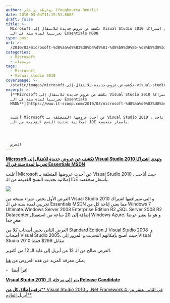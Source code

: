 ```yaml
---
author: يوغرطة بن علي (Youghourta Benali)
date: 2010-03-04T11:19:51.000Z
draft: false
title: >-
  Microsoft تكشف عن عروض جديدة للانتقال إلى Visual Studio 2010 وتهدي اشتراكا
  تجريبيا لمدة سنة في الـ Essentials MSDN
type: post
url: >-
  /2010/03/microsoft-%d8%aa%d9%83%d8%b4%d9%81-%d8%b9%d9%86-%d8%b9%d8%b1%d9%88%d8%b6-%d8%ac%d8%af%d9%8a%d8%af%d8%a9-%d9%84%d9%84%d8%a7%d9%86%d8%aa%d9%82%d8%a7%d9%84-%d8%a5%d9%84%d9%89-visual-studio-2010-%d9%88/
categories:
  - Microsoft
  - برمجيات
tags:
  - Microsoft
  - Visual studio 2010
coverImage: >-
  /static/images/microsoft-تكشف-عن-عروض-جديدة-للانتقال-إلى-visual-studio-2010-و/vs2010_logo.png
excerpt: >-
  [**Microsoft تكشف عن عروض جديدة للانتقال إلى Visual Studio 2010 وتهدي اشتراكا
  تجريبيا لمدة سنة في الـ Essentials
  MSDN**](https://www.it-scoop.com/2010/03/microsoft-%d8%aa%d9%83%d8%b4%d9%81-%d8%b9%d9%86-%d8%b9%d8%b1%d9%88%d8%b6-%d8%ac%d8%af%d9%8a%d8%af%d8%a9-%d9%84%d9%84%d8%a7%d9%86%d8%aa%d9%82%d8%a7%d9%84-%d8%a5%d9%84%d9%89-visual-studio-2010-%d9%88/)


  أعلنت Microsoft عن أحدث عروضها المتعلقة بـ Visual Studio 2010 ، حيث أتاحت
  إمكانية تحديث النسخ القديمة من الـ IDE بأسعار منخفضة.




  العرض
---
```

[**Microsoft تكشف عن عروض جديدة للانتقال إلى Visual Studio 2010 وتهدي اشتراكا تجريبيا لمدة سنة في الـ Essentials MSDN**](https://www.it-scoop.com/2010/03/microsoft-%d8%aa%d9%83%d8%b4%d9%81-%d8%b9%d9%86-%d8%b9%d8%b1%d9%88%d8%b6-%d8%ac%d8%af%d9%8a%d8%af%d8%a9-%d9%84%d9%84%d8%a7%d9%86%d8%aa%d9%82%d8%a7%d9%84-%d8%a5%d9%84%d9%89-visual-studio-2010-%d9%88/)

أعلنت Microsoft عن أحدث عروضها المتعلقة بـ Visual Studio 2010 ، حيث أتاحت إمكانية تحديث النسخ القديمة من الـ IDE بأسعار منخفضة.

![](/static/images/microsoft-تكشف-عن-عروض-جديدة-للانتقال-إلى-visual-studio-2010-و/vs2010\_logo.png)

العرض الأول يخص  شراء نسخة من Visual Studio 2010 و التي سيرافقها اشتراك تجريبي لمدة سنة في الـ Essentials MSDN مما يعني إتاحة كل من Windows 7 Ultimate،Windows Server 2008 Enterprise Edition R2 وSQL Server 2008 R2 Datacenter إضافة إلى 20 ساعة من استعمال Windows Azure، و هو ما يعتبر عرضا مغرٍ جدا.

العرض الثاني يخص أصحاب كلا من Standard Edition لـ Visual Studio 2008  و أصحاب Visual Studio 2005، حيث أصبح بإمكانهم التحديث و المرور إلى Visual Studio 2010 مقابل 299$ فقط.

العرض صالح من الـ 12 من أبريل إلى غاية الـ 12 من أكتوبر.

يمكن معرفة المزيد عن هذه العروض من [هنا](http://blogs.msdn.com/somasegar/archive/2010/03/01/new-offers-for-visual-studio-2010.aspx)

\-   اقرأ أيضا:

[**Visual Studio 2010 يمر إلى مرحلة  الـ Release Candidate**](../../../../../2010/02/visual-studio-2010-%d9%8a%d9%85%d8%b1-%d8%a5%d9%84%d9%89-%d9%85%d8%b1%d8%ad%d9%84%d8%a9-%d8%a7%d9%84%d9%80-release-candidate/)

[**ترقب إطلاق كل من**\*\* Visual Studio 2010 و .Net Framework 4 في الثاني عشر من أبريل القادم\*\*](../../../../../2010/01/%d8%aa%d8%b1%d9%82%d8%a8-%d8%a5%d8%b7%d9%84%d8%a7%d9%82-%d9%83%d9%84-%d9%85%d9%86-visual-studio-2010-%d9%88-net-framework-4-%d9%81%d9%8a-%d8%a7%d9%84%d8%ab%d8%a7%d9%86%d9%8a-%d8%b9%d8%b4%d8%b1-%d9%85/)
